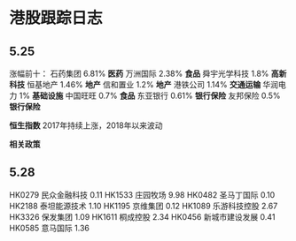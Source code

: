 # 港股跟踪日志

## 5.25
涨幅前十：
石药集团	6.81% **医药**
万洲国际	2.38% **食品**
舜宇光学科技	1.8% **高新科技**
恒基地产	1.46% **地产**
信和置业	1.2% **地产**
港铁公司	1.14% **交通运输**
华润电力	1% **基础设施**
中国旺旺	0.7% **食品**
东亚银行	0.61% **银行保险**
友邦保险  0.5% **银行保险**

**恒生指数**
2017年持续上涨，2018年以来波动

**相关政策**

## 5.28
HK0279	民众金融科技	0.11
HK1533	庄园牧场	9.98
HK0482	圣马丁国际	0.10
HK2188	泰坦能源技术	1.10
HK1195	京维集团	0.12
HK1089	乐游科技控股	2.67
HK3326	保发集团	1.09
HK1611	桐成控股	2.34
HK0456	新城市建设发展	0.41
HK0585	意马国际	1.36    
